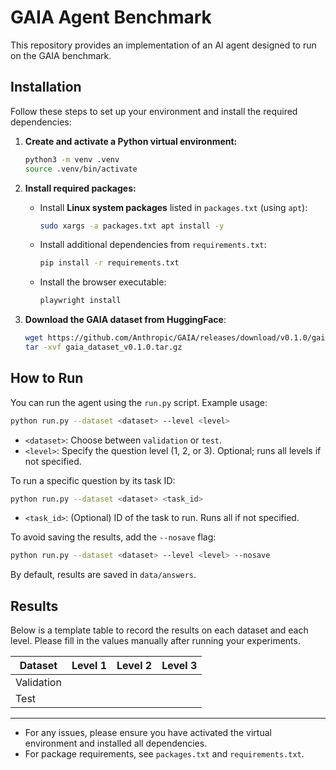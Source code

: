 # GAIA Agent Benchmark

This repository provides an implementation of an AI agent designed to run on the GAIA benchmark.

## Installation

Follow these steps to set up your environment and install the required dependencies:

1. **Create and activate a Python virtual environment:**

   ```bash
   python3 -m venv .venv
   source .venv/bin/activate
   ```

2. **Install required packages:**
   - Install **Linux system packages** listed in `packages.txt` (using `apt`):

     ```bash
     sudo xargs -a packages.txt apt install -y
     ```

   - Install additional dependencies from `requirements.txt`:

     ```bash
     pip install -r requirements.txt
     ```

   - Install the browser executable:

     ```bash
     playwright install
     ```

3. **Download the GAIA dataset from HuggingFace**:

   ```bash
   wget https://github.com/Anthropic/GAIA/releases/download/v0.1.0/gaia_dataset_v0.1.0.tar.gz
   tar -xvf gaia_dataset_v0.1.0.tar.gz
   ```

## How to Run

You can run the agent using the `run.py` script. Example usage:

```bash
python run.py --dataset <dataset> --level <level>
```

- `<dataset>`: Choose between `validation` or `test`.
- `<level>`: Specify the question level (1, 2, or 3). Optional; runs all levels if not specified.

To run a specific question by its task ID:

```bash
python run.py --dataset <dataset> <task_id>
```

- `<task_id>`: (Optional) ID of the task to run. Runs all if not specified.

To avoid saving the results, add the `--nosave` flag:

```bash
python run.py --dataset <dataset> --level <level> --nosave
```

By default, results are saved in `data/answers`.

## Results

Below is a template table to record the results on each dataset and each level. Please fill in the values manually after running your experiments.

| Dataset     | Level 1 | Level 2 | Level 3 |
|-------------|---------|---------|---------|
| Validation  |         |         |         |
| Test        |         |         |         |

---

- For any issues, please ensure you have activated the virtual environment and installed all dependencies.
- For package requirements, see `packages.txt` and `requirements.txt`.

